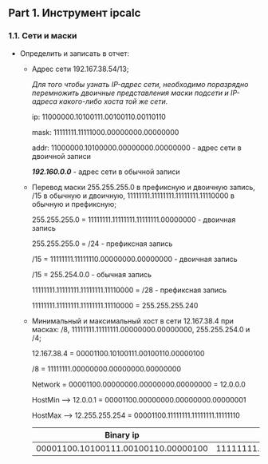 ## Part 1. Инструмент ipcalc

### 1.1. Сети и маски

* Определить и записать в отчет:
  - Адрес сети 192.167.38.54/13;

      _Для того чтобы узнать IP-адрес сети, необходимо поразрядно перемножить двоичные представления маски подсети и IP-адреса какого-либо хоста той же сети._
      
      ip:   11000000.10100111.00100110.00110110

      mask: 11111111.11111000.00000000.00000000

      addr: 11000000.10100000.00000000.00000000 - адрес сети в двоичной записи

       ***192.160.0.0*** - адрес сети в обычной записи

   - Перевод маски 255.255.255.0 в префиксную и двоичную запись, /15 в обычную и двоичную, 11111111.11111111.11111111.11110000 в обычную и префиксную;

      255.255.255.0 = 11111111.11111111.11111111.00000000 - двоичная запись
      
      255.255.255.0 = /24 - префиксная запись

      /15 = 11111111.11111110.00000000.00000000 - двоичная запись

      /15 = 255.254.0.0 - обычная запись

      11111111.11111111.11111111.11110000 = /28 - префиксная запись

      11111111.11111111.11111111.11110000 = 255.255.255.240

   - Минимальный и максимальный хост в сети 12.167.38.4 при масках: /8, 11111111.11111111.00000000.00000000, 255.255.254.0 и /4;

      12.167.38.4 = 00001100.10100111.00100110.00000100

      /8          = 11111111.00000000.00000000.00000000

      Network     = 00001100.00000000.00000000.00000000 = 12.0.0.0

      HostMin --> 12.0.0.1       = 00001100.00000000.00000000.00000001

      HostMax --> 12.255.255.254 = 00001100.11111111.11111111.11111110

      |              Binary ip              |                 Mask                |              Network              |              HostMin              |       Hostmax        |
      |:-----------------------------------:| :----------------------------------:|:---------------------------------:|:---------------------------------:|:---------------------------------:|
      | 00001100.10100111.00100110.00000100 | 11111111.00000000.00000000.00000000 |00001100.00000000.00000000.00000000|00001100.00000000.00000000.00000001|00001100.11111111.11111111.11111110|